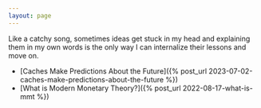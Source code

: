 ```yaml
---
layout: page
---
```


Like a catchy song, sometimes ideas get stuck in my head and explaining them in my own words is the only way I can internalize their lessons and move on.

* [Caches Make Predictions About the Future]({% post_url 2023-07-02-caches-make-predictions-about-the-future %})
* [What is Modern Monetary Theory?]({% post_url 2022-08-17-what-is-mmt %})
